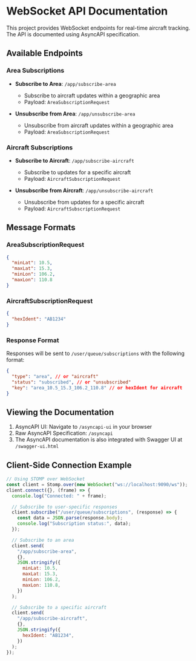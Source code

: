# WebSocket API Documentation

This project provides WebSocket endpoints for real-time aircraft tracking. The API is documented using AsyncAPI specification.

## Available Endpoints

### Area Subscriptions

- **Subscribe to Area**: `/app/subscribe-area`

  - Subscribe to aircraft updates within a geographic area
  - Payload: `AreaSubscriptionRequest`

- **Unsubscribe from Area**: `/app/unsubscribe-area`
  - Unsubscribe from aircraft updates within a geographic area
  - Payload: `AreaSubscriptionRequest`

### Aircraft Subscriptions

- **Subscribe to Aircraft**: `/app/subscribe-aircraft`

  - Subscribe to updates for a specific aircraft
  - Payload: `AircraftSubscriptionRequest`

- **Unsubscribe from Aircraft**: `/app/unsubscribe-aircraft`
  - Unsubscribe from updates for a specific aircraft
  - Payload: `AircraftSubscriptionRequest`

## Message Formats

### AreaSubscriptionRequest

```json
{
  "minLat": 10.5,
  "maxLat": 15.3,
  "minLon": 106.2,
  "maxLon": 110.8
}
```

### AircraftSubscriptionRequest

```json
{
  "hexIdent": "AB1234"
}
```

### Response Format

Responses will be sent to `/user/queue/subscriptions` with the following format:

```json
{
  "type": "area", // or "aircraft"
  "status": "subscribed", // or "unsubscribed"
  "key": "area_10.5_15.3_106.2_110.8" // or hexIdent for aircraft
}
```

## Viewing the Documentation

1. AsyncAPI UI: Navigate to `/asyncapi-ui` in your browser
2. Raw AsyncAPI Specification: `/asyncapi`
3. The AsyncAPI documentation is also integrated with Swagger UI at `/swagger-ui.html`

## Client-Side Connection Example

```javascript
// Using STOMP over WebSocket
const client = Stomp.over(new WebSocket("ws://localhost:9090/ws"));
client.connect({}, (frame) => {
  console.log("Connected: " + frame);

  // Subscribe to user-specific responses
  client.subscribe("/user/queue/subscriptions", (response) => {
    const data = JSON.parse(response.body);
    console.log("Subscription status:", data);
  });

  // Subscribe to an area
  client.send(
    "/app/subscribe-area",
    {},
    JSON.stringify({
      minLat: 10.5,
      maxLat: 15.3,
      minLon: 106.2,
      maxLon: 110.8,
    })
  );

  // Subscribe to a specific aircraft
  client.send(
    "/app/subscribe-aircraft",
    {},
    JSON.stringify({
      hexIdent: "AB1234",
    })
  );
});
```
